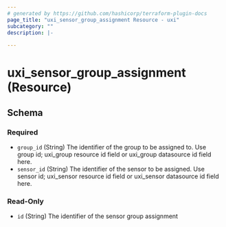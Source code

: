 ```yaml
---
# generated by https://github.com/hashicorp/terraform-plugin-docs
page_title: "uxi_sensor_group_assignment Resource - uxi"
subcategory: ""
description: |-
  
---
```


# uxi_sensor_group_assignment (Resource)





<!-- schema generated by tfplugindocs -->
## Schema

### Required

- `group_id` (String) The identifier of the group to be assigned to. Use group id; uxi_group resource id field or uxi_group datasource id field here.
- `sensor_id` (String) The identifier of the sensor to be assigned. Use sensor id; uxi_sensor resource id field or uxi_sensor datasource id field here.

### Read-Only

- `id` (String) The identifier of the sensor group assignment
